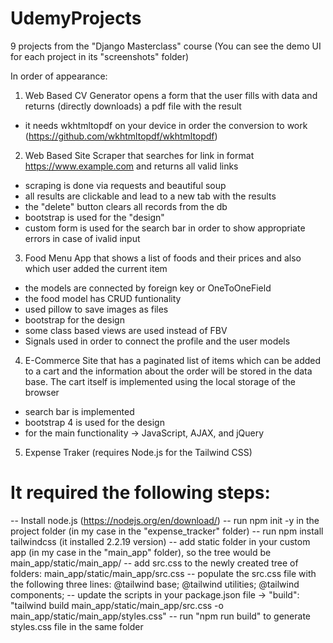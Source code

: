 # UdemyProjects
9 projects from the "Django Masterclass" course
(You can see the demo UI for each project in its "screenshots" folder)

In order of appearance:

1. Web Based CV Generator opens a form that the user fills with data and returns (directly downloads) a pdf file with the result
- it needs wkhtmltopdf on your device in order the conversion to work (https://github.com/wkhtmltopdf/wkhtmltopdf)

2. Web Based Site Scraper that searches for link in format https://www.example.com and returns all valid links
- scraping is done via requests and beautiful soup
- all results are clickable and lead to a new tab with the results
- the "delete" button clears all records from the db
- bootstrap is used for the "design"
- custom form is used for the search bar in order to show appropriate errors in case of ivalid input

3. Food Menu App that shows a list of foods and their prices and also which user added the current item
- the models are connected by foreign key or OneToOneField
- the food model has CRUD funtionality
- used pillow to save images as files
- bootstrap for the design
- some class based views are used instead of FBV
- Signals used in order to connect the profile and the user models

4. E-Commerce Site that has a paginated list of items which can be added to a cart and the 
information about the order will be stored in the data base.
The cart itself is implemented using the local storage of the browser
- search bar is implemented
- bootstrap 4 is used for the design
- for the main functionality -> JavaScript, AJAX, and jQuery

5. Expense Traker (requires Node.js for the Tailwind CSS)
# It required the following steps:
-- Install node.js (https://nodejs.org/en/download/)
-- run npm init -y in the project folder (in my case in the "expense_tracker" folder)
-- run npm install tailwindcss (it installed 2.2.19 version)
-- add static folder in your custom app (in my case in the "main_app" folder), so the tree would be main_app/static/main_app/
-- add src.css to the newly created tree of folders: main_app/static/main_app/src.css
-- populate the src.css file with the following three lines: @tailwind base; @tailwind utilities; @tailwind components;
-- update the scripts in your package.json file -> "build": "tailwind build main_app/static/main_app/src.css -o main_app/static/main_app/styles.css" 
-- run "npm run build" to generate styles.css file in the same folder